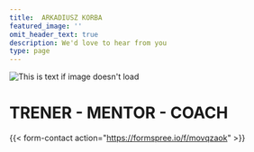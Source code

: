 ```yaml
---
title:  ARKADIUSZ KORBA
featured_image: ''
omit_header_text: true
description: We'd love to hear from you
type: page
---
```



![This is text if image doesn't load](/images/ARCOS_logo2.png "")


# TRENER - MENTOR - COACH

{{< form-contact action="https://formspree.io/f/movqzaok"  >}}
